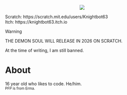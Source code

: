 <p align="center"><img align="center" src="https://github.com/user-attachments/assets/64655632-0862-4210-8f21-95d48a922b15"></img></p>
Scratch: https://scratch.mit.edu/users/Knightbot63<br>
Itch: https://knightbot63.itch.io<br>

> [!WARNING]  
> THE DEMON SOUL WILL RELEASE IN 2026 ON SCRATCH.
>
> At the time of writing, I am still banned.
# About
16 year old who likes to code. He/him.<br>
<sub> PFP is from Erma.</sub>
